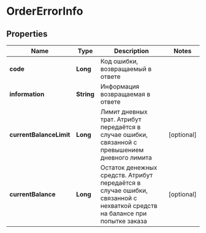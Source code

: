 # OrderErrorInfo

## Properties
Name | Type | Description | Notes
------------ | ------------- | ------------- | -------------
**code** | **Long** | Код ошибки, возвращаемый в ответе | 
**information** | **String** | Информация возвращаемая в ответе | 
**currentBalanceLimit** | **Long** | Лимит дневных трат. Атрибут передаётся в случае ошибки, связанной с превышением дневного лимита |  [optional]
**currentBalance** | **Long** | Остаток денежных средств. Атрибут передаётся в случае ошибки, связанной с нехваткой средств на балансе при попытке заказа |  [optional]
